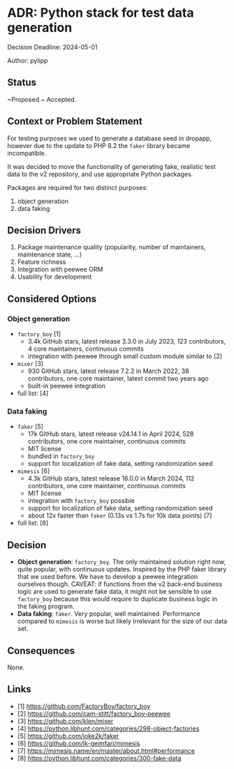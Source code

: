# ADR: Python stack for test data generation

Decision Deadline: 2024-05-01

Author: pylipp

## Status

~Proposed.~ Accepted.

## Context or Problem Statement

For testing purposes we used to generate a database seed in dropapp, however due to the update to PHP 8.2 the `faker` library became incompatible.

It was decided to move the functionality of generating fake, realistic test data to the v2 repository, and use appropriate Python packages.

Packages are required for two distinct purposes:

1. object generation
2. data faking

## Decision Drivers

1. Package maintenance quality (popularity, number of maintainers, maintenance state, ...)
1. Feature richness
1. Integration with peewee ORM
1. Usability for development

## Considered Options

### Object generation

- `factory_boy` [1]
    - 3.4k GitHub stars, latest release 3.3.0 in July 2023, 123 contributors, 4 core maintainers, continuous commits
    - integration with peewee through small custom module similar to [2]
- `mixer` [3]
    - 930 GitHub stars, latest release 7.2.2 in March 2022, 38 contributors, one core maintainer, latest commit two years ago
    - built-in peewee integration
- full list: [4]

### Data faking

- `faker` [5]
    - 17k GitHub stars, latest release v24.14.1 in April 2024, 528 contributors, one core maintainer, continuous commits
    - MIT license
    - bundled in `factory_boy`
    - support for localization of fake data, setting randomization seed
- `mimesis` [6]
    - 4.3k GitHub stars, latest release 16.0.0 in March 2024, 112 contributors, one core maintainer, continuous commits
    - MIT license
    - integration with `factory_boy` possible
    - support for localization of fake data, setting randomization seed
    - about 12x faster than `faker` (0.13s vs 1.7s for 10k data points) [7]
- full list: [8]

## Decision

- **Object generation**: `factory_boy`. The only maintained solution right now, quite popular, with continuous updates. Inspired by the PHP faker library that we used before. We have to develop a peewee integration ourselves though. CAVEAT: if functions from the v2 back-end business logic are used to generate fake data, it might not be sensible to use `factory_boy` because this would require to duplicate business logic in the faking program.
- **Data faking**: `faker`. Very popular, well maintained. Performance compared to `mimesis` is worse but likely irrelevant for the size of our data set.

## Consequences

None.

## Links

- [1] https://github.com/FactoryBoy/factory_boy
- [2] https://github.com/cam-stitt/factory_boy-peewee
- [3] https://github.com/klen/mixer
- [4] https://python.libhunt.com/categories/298-object-factories
- [5] https://github.com/joke2k/faker
- [6] https://github.com/lk-geimfari/mimesis
- [7] https://mimesis.name/en/master/about.html#performance
- [8] https://python.libhunt.com/categories/300-fake-data
